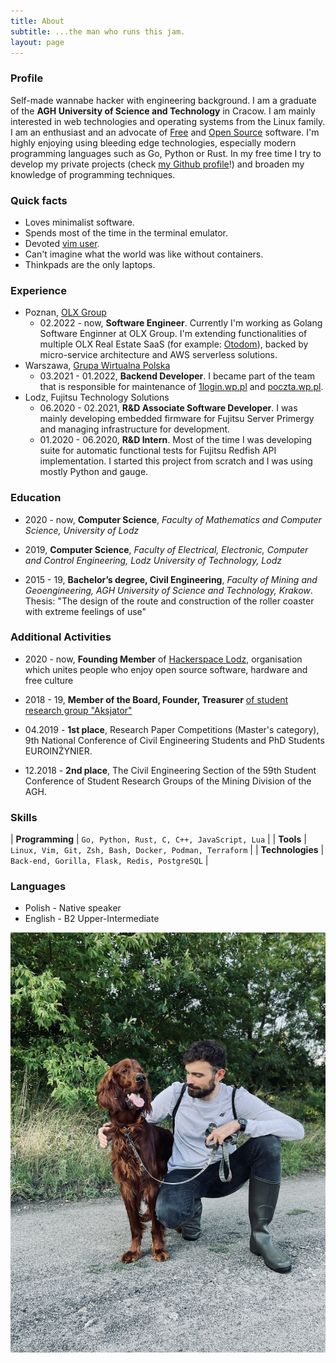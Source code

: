 ```yaml
---
title: About
subtitle: ...the man who runs this jam.
layout: page
---
```

### Profile

Self-made wannabe hacker with engineering background. I am a graduate of the **AGH University of Science and Technology** in Cracow. I am mainly interested in web technologies and operating systems from the Linux family. I am an enthusiast and an advocate of [Free](https://en.wikipedia.org/wiki/Free_software) and [Open Source](https://en.wikipedia.org/wiki/Open-source_software) software. I'm highly enjoying using bleeding edge technologies, especially modern programming languages such as Go, Python or Rust. In my free time I try to develop my private projects (check [my Github profile](https://github.com/thinkofher)!) and broaden my knowledge of programming techniques.

### Quick facts
- Loves minimalist software.
- Spends most of the time in the terminal emulator.
- Devoted [vim user](https://github.com/thinkofher/dotfiles/blob/master/.config/nvim/clean.vim).
- Can't imagine what the world was like without containers.
- Thinkpads are the only laptops.

### Experience

- Poznan, [OLX Group](https://www.olxgroup.com/)
    - 02.2022 - now, **Software Engineer**. Currently I'm working as Golang Software Enginner at OLX Group. I'm extending functionalities of multiple OLX Real Estate SaaS (for example: [Otodom](https://otodom.pl)), backed by micro-service architecture and AWS serverless solutions.
- Warszawa, [Grupa Wirtualna Polska](https://holding.wp.pl/en)
    - 03.2021 - 01.2022, **Backend Developer**. I became part of the team that is responsible for maintenance of [1login.wp.pl](https://1login.wp.pl/) and [poczta.wp.pl](https://profil.wp.pl/).
- Lodz, Fujitsu Technology Solutions
    - 06.2020 - 02.2021, **R&D Associate Software Developer**. I was mainly developing embedded firmware for Fujitsu Server Primergy and managing infrastructure for development.
    - 01.2020 - 06.2020, **R&D Intern**. Most of the time I was developing suite for automatic functional tests for Fujitsu Redfish API implementation. I started this project from scratch and I was using mostly Python and gauge.

### Education

- 2020 - now, **Computer Science**, *Faculty of Mathematics and Computer Science, University of Lodz*

- 2019, **Computer Science**, *Faculty of Electrical, Electronic, Computer and Control Engineering, Lodz University of Technology, Lodz*

- 2015 - 19, **Bachelor’s degree, Civil Engineering**, *Faculty of Mining and Geoengineering, AGH University of Science and Technology, Krakow*. Thesis: "The design of the route and construction of the roller coaster with extreme feelings of use"

### Additional Activities

- 2020 - now, **Founding Member** of [Hackerspace Lodz](https://github.com/hakierspejs/wiki/wiki/O-nas), organisation which unites people who enjoy open source software, hardware and free culture

- 2018 - 19, **Member of the Board, Founder, Treasurer** [of student research group  "Aksjator"](https://www.facebook.com/aksjator/)

- 04.2019 - **1st place**, Research Paper Competitions (Master's category), 9th National Conference of Civil Engineering Students and PhD Students EUROINŻYNIER.

- 12.2018 - **2nd place**, The Civil Engineering Section of the 59th Student Conference of Student Research Groups of the Mining Division of the AGH.

### Skills


| **Programming**   | `Go, Python, Rust, C, C++, JavaScript, Lua` |
| **Tools**         | `Linux, Vim, Git, Zsh, Bash, Docker, Podman, Terraform` |
| **Technologies**  | `Back-end, Gorilla, Flask, Redis, PostgreSQL` |

### Languages

- Polish - Native speaker
- English - B2 Upper-Intermediate

![me and hauru testing me new rubber wellingtons](assets/img/looking_cool_with_hauru.png)

